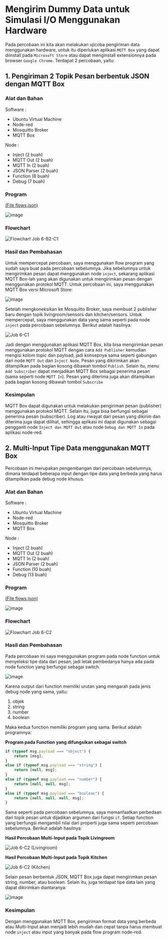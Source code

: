 # Mengirim Dummy Data untuk Simulasi I/O Menggunakan Hardware
Pada percobaan ini kita akan melakukan ujicoba pengiriman data menggunakan hardware, untuk itu diperlukan aplikasi `MQTT Box` yang dapat diinstall pada `Microsoft Store` atau dapat menginstall extensionnya pada browser `Google Chrome`. Terdapat 2 percobaan, yaitu:

## 1. Pengiriman 2 Topik Pesan berbentuk JSON dengan MQTT Box
### Alat dan Bahan

Software :

- Ubuntu Virtual Machine
- Node-red
- Mosquitto Broker
- MQTT Box

Node :
- Inject (2 buah)
- MQTT Out (2 buah)
- MQTT In (2 buah)
- JSON Parser (2 buah)
- Function (8 buah)
- Debug (7 buah)

### Program 
<a href="https://github.com/cakjung/Jobsheet-Embedded/blob/main/Jobsheet%206/B%20(Menerima%20Data%20JSON%20Melalui%20Protokol%20MQTT)/flows%20(Job%206-B2).json">(File flows.json)</a>

![image](https://github.com/cakjung/Jobsheet-Embedded/assets/128274951/93bd26f7-74f6-4f90-b7e1-cfc4836c2b39)

### Flowchart

![Flowchart Job 6-B2-C1](https://github.com/cakjung/Jobsheet-Embedded/assets/128274951/46c98dcf-6ccc-4b74-9e0d-88b940d61e31)

### Hasil dan Pembahasan
Untuk mempercepat percobaan, saya menggunakan flow program yang sudah saya buat pada percobaan sebelumnya. Jika sebelumnya untuk mengirimkan pesan dapat menggunakan node `inject`, sekarang aplikasi MQTT Box-lah yang akan digunakan untuk mengirimkan pesan dengan menggunakan protokol MQTT. Untuk percobaan ini, saya menggunakan MQTT Box versi Microsoft Store:

![image](https://github.com/cakjung/Jobsheet-Embedded/assets/128274951/9473bd22-a49d-4210-baa4-346dbcb667b0)

Setelah mengkoneksikan ke Mosquitto Broker, saya membuat 2 publisher baru dengan topik livingroom/sensors dan kitchen/sensors. Untuk mempercepat, saya menggunakan data yang sama seperti pada node `inject` pada percobaan sebelumnya. Berikut adalah hasilnya:

![Job 6-C1](https://github.com/cakjung/Jobsheet-Embedded/assets/128274951/dcc10905-0dd7-4f57-91c3-dae17c771a54)

Jadi dengan menggunakan aplikasi MQTT Box, kita bisa mengirimkan pesan menggunakan protokol MQTT dengan cara `Add Publisher` kemudian mengisi kolom topic dan payload, jadi konsepnya sama seperti gabungan dari node `MQTT Out` dan `Inject Node`. Pesan yang dikirimkan akan ditampilkan pada bagian kosong dibawah tombol `Publish`. Selain itu, menu `Add Subscriber` dapat menjadikan MQTT Box sebagai penerima pesan (sama seperti node `MQTT In`). Pesan yang diterima juga akan ditampilkan pada bagian kosong dibawah tombol `Subscribe`

### Kesimpulan
MQTT Box dapat digunakan untuk melakukan pengiriman pesan (publisher) menggunakan protokol MQTT. Selain itu, juga bisa berfungsi sebagai penerima pesan (subscriber). Log atau riwayat dari pesan yang dikirim dan diterima juga dapat dilihat, sehingga aplikasi ini dapat digunakan sebagai pengganti node `Inject dan MQTT Out` atau node `Debug dan MQTT In` pada aplikasi node-red.

## 2. Multi-Input Tipe Data menggunakan MQTT Box
Percobaan ini merupakan pengembangan dari percobaan sebelumnya, dimana terdapat beberapa input dengan tipe data yang berbeda yang harus ditampilkan pada debug node khusus.
### Alat dan Bahan

Software :

- Ubuntu Virtual Machine
- Node-red
- Mosquitto Broker
- MQTT Box

Node :
- Inject (2 buah)
- MQTT Out (2 buah)
- MQTT In (2 buah)
- JSON Parser (2 buah)
- Function (10 buah)
- Debug (13 buah)

### Program 
<a href="https://github.com/cakjung/Jobsheet-Embedded/blob/main/Jobsheet%206/C%20(Mengirim%20Dummy%20Data%20untuk%20Simulasi%20IO%20Menggunakan%20Hardware)/flows%20(Job%206-C2).json">(File flows.json)</a>

![image](https://github.com/cakjung/Jobsheet-Embedded/assets/128274951/b61368e5-b9e3-436c-a06c-1633435d1520)

### Flowchart

![Flowchart Job 6-C2](https://github.com/cakjung/Jobsheet-Embedded/assets/128274951/ec4d4695-85f4-4045-9767-b0e318e78f8f)

### Hasil dan Pembahasan
Pada percobaan ini saya menggunakan program pada node function untuk menyeleksi tipe data dari pesan, jadi letak pembedanya hanya ada pada node function yang berfungsi sebagai switch.

![image](https://github.com/cakjung/Jobsheet-Embedded/assets/128274951/7c7747bd-152d-4d32-86a3-0481f0d5f0f0)

Karena output dari function memiliki urutan yang mengarah pada jenis debug node yang sama, yaitu: 
1. objek
2. string
3. number
4. boolean

Maka kedua function memiliki program yang sama. Berikut adalah programnya:

**Program pada Function yang difungsikan sebagai switch**
```javascript
if (typeof msg.payload === "object") {
    return [msg];
}
else if (typeof msg.payload === "string") {
    return [null, msg];
}
else if (typeof msg.payload === "number") {
    return [null, null, msg];
}
else if (typeof msg.payload === "boolean") {
    return [null, null, null, msg];
}
```

Sama seperti pada percobaan sebelumnya, saya memanfaatkan perbedaan dari topik pesan untuk dijadikan argumen dari fungsi `if`. Setiap function yang berfungsi mengambil nilai dari properti juga sama seperti percobaan sebelumnya. Berikut adalah hasilnya:

**Hasil Percobaan Multi-Input pada Topik Livingroom**

![Job 6-C2 (Livingroom)](https://github.com/cakjung/Jobsheet-Embedded/assets/128274951/c55f6031-2290-4fc3-8310-bd2583c44af9)

**Hasil Percobaan Multi-Input pada Topik Kitchen**

![Job 6-C2 (Kitchen)](https://github.com/cakjung/Jobsheet-Embedded/assets/128274951/b5c1adab-a469-4861-af7a-8a10adf55597)

Selain pesan berbentuk JSON, MQTT Box juga dapat mengirimkan pesan string, number, atau boolean. Selain itu, juga terdapat tipe data lain yang dapat dikirimkan diantaranya:

![image](https://github.com/cakjung/Jobsheet-Embedded/assets/128274951/27a674e5-ed94-447e-b200-89a33efec46a)

### Kesimpulan
Dengan menggunakan MQTT Box, pengiriman format data yang berbeda atau Multi-Input akan menjadi lebih mudah dan cepat tanpa harus membuat node `inject` atau input yang banyak pada flow program node-red.
